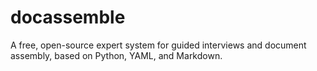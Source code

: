 # docassemble
A free, open-source expert system for guided interviews and document assembly, based on Python, YAML, and Markdown.
